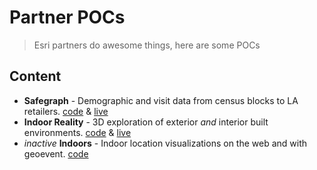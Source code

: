 # Partner POCs

> Esri partners do awesome things, here are some POCs

## Content

* **Safegraph** - Demographic and visit data from census blocks to LA retailers. [code](/safegraph) & [live](https://mpayson.github.io/partner-pocs/safegraph/index.html)
* **Indoor Reality** - 3D exploration of exterior *and* interior built environments. [code](/indoor-reality) & [live](https://mpayson.github.io/partner-pocs/indoor-reality/index.html)
* *inactive* **Indoors** - Indoor location visualizations on the web and with geoevent. [code](/indoors)
